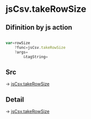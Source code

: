 # jsCsv.takeRowSize

## Difinition by js action

```js.js

var=rowSize
	?func=jsCsv.takeRowSize
	?args=
		&tagString=
```

## Src

-> [jsCsv.takeRowSize](https://github.com/puutaro/CommandClick/blob/master/app/src/main/java/com/puutaro/commandclick/fragment_lib/terminal_fragment/js_interface/JsCsv.kt#L24)

## Detail

-> [jsCsv.takeRowSize](https://github.com/puutaro/CommandClick/blob/master/md/developer/js_interface/details/JsCsv/takeRowSize.md)
